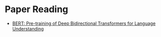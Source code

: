 # Paper Reading
- [BERT: Pre-training of Deep Bidirectional Transformers for Language Understanding](https://arxiv.org/pdf/1810.04805.pdf)
